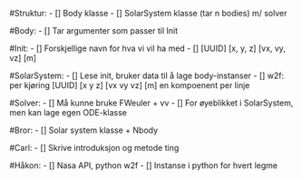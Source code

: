 #Struktur:
	- [] Body klasse
	- [] SolarSystem klasse (tar n bodies) m/ solver

#Body:
	- [] Tar argumenter som passer til Init

#Init:
	- [] Forskjellige navn for hva vi vil ha med
	- [] [UUID] [x, y, z] [vx, vy, vz]  [m] 

#SolarSystem:
	- [] Lese init, bruker data til å lage body-instanser
	- [] w2f: per kjøring
	[UUID] [x y z] [vx vy vz] [m]
	en kompoenent per linje

#Solver:
	- [] Må kunne bruke FWeuler + vv
	- [] For øyeblikket i SolarSystem, men kan lage egen ODE-klasse

#Bror:
	- [] Solar system klasse + Nbody

#Carl:
	- [] Skrive introduksjon og metode ting

#Håkon:	
	- [] Nasa API, python w2f
	- [] Instanse i python for hvert legme 